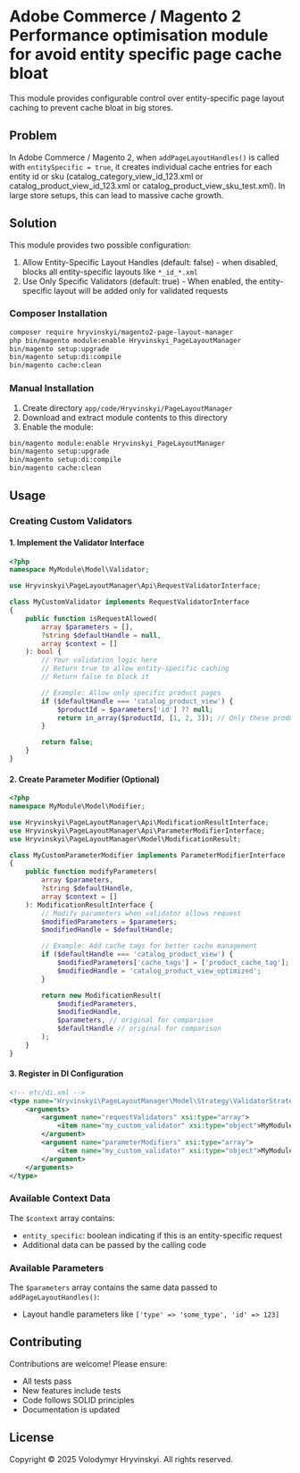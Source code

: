 # Adobe Commerce / Magento 2 Performance optimisation module for avoid entity specific page cache bloat

This module provides configurable control over entity-specific page layout caching to prevent cache bloat in big stores.

## Problem

In Adobe Commerce / Magento 2, when `addPageLayoutHandles()` is called with `entitySpecific = true`, it creates
individual cache entries for each entity id or sku (catalog_category_view_id_123.xml or catalog_product_view_id_123.xml or catalog_product_view_sku_test.xml).
In large store setups, this can lead to massive cache growth.

## Solution

This module provides two possible configuration:
 1. Allow Entity-Specific Layout Handles (default: false) - when disabled, blocks all entity-specific layouts like `*_id_*.xml`
 2. Use Only Specific Validators (default: true) - When enabled, the entity-specific layout will be added only for validated requests

### Composer Installation

```bash
composer require hryvinskyi/magento2-page-layout-manager
php bin/magento module:enable Hryvinskyi_PageLayoutManager
bin/magento setup:upgrade
bin/magento setup:di:compile
bin/magento cache:clean
```

### Manual Installation

1. Create directory `app/code/Hryvinskyi/PageLayoutManager`
2. Download and extract module contents to this directory
3. Enable the module:

```bash
bin/magento module:enable Hryvinskyi_PageLayoutManager
bin/magento setup:upgrade
bin/magento setup:di:compile
bin/magento cache:clean
```

## Usage

### Creating Custom Validators

#### 1. Implement the Validator Interface

```php
<?php
namespace MyModule\Model\Validator;

use Hryvinskyi\PageLayoutManager\Api\RequestValidatorInterface;

class MyCustomValidator implements RequestValidatorInterface
{
    public function isRequestAllowed(
        array $parameters = [],
        ?string $defaultHandle = null,
        array $context = []
    ): bool {
        // Your validation logic here
        // Return true to allow entity-specific caching
        // Return false to block it

        // Example: Allow only specific product pages
        if ($defaultHandle === 'catalog_product_view') {
            $productId = $parameters['id'] ?? null;
            return in_array($productId, [1, 2, 3]); // Only these products
        }

        return false;
    }
}
```

#### 2. Create Parameter Modifier (Optional)

```php
<?php
namespace MyModule\Model\Modifier;

use Hryvinskyi\PageLayoutManager\Api\ModificationResultInterface;
use Hryvinskyi\PageLayoutManager\Api\ParameterModifierInterface;
use Hryvinskyi\PageLayoutManager\Model\ModificationResult;

class MyCustomParameterModifier implements ParameterModifierInterface
{
    public function modifyParameters(
        array $parameters,
        ?string $defaultHandle,
        array $context = []
    ): ModificationResultInterface {
        // Modify parameters when validator allows request
        $modifiedParameters = $parameters;
        $modifiedHandle = $defaultHandle;

        // Example: Add cache tags for better cache management
        if ($defaultHandle === 'catalog_product_view') {
            $modifiedParameters['cache_tags'] = ['product_cache_tag'];
            $modifiedHandle = 'catalog_product_view_optimized';
        }

        return new ModificationResult(
            $modifiedParameters,
            $modifiedHandle,
            $parameters, // original for comparison
            $defaultHandle // original for comparison
        );
    }
}
```

#### 3. Register in DI Configuration

```xml
<!-- etc/di.xml -->
<type name="Hryvinskyi\PageLayoutManager\Model\Strategy\ValidatorStrategy">
    <arguments>
        <argument name="requestValidators" xsi:type="array">
            <item name="my_custom_validator" xsi:type="object">MyModule\Model\Validator\MyCustomValidator</item>
        </argument>
        <argument name="parameterModifiers" xsi:type="array">
            <item name="my_custom_validator" xsi:type="object">MyModule\Model\Modifier\MyCustomParameterModifier</item>
        </argument>
    </arguments>
</type>
```

### Available Context Data

The `$context` array contains:
- `entity_specific`: boolean indicating if this is an entity-specific request
- Additional data can be passed by the calling code

### Available Parameters

The `$parameters` array contains the same data passed to `addPageLayoutHandles()`:
- Layout handle parameters like `['type' => 'some_type', 'id' => 123]`


## Contributing

Contributions are welcome! Please ensure:
- All tests pass
- New features include tests
- Code follows SOLID principles
- Documentation is updated

## License

Copyright © 2025 Volodymyr Hryvinskyi. All rights reserved.